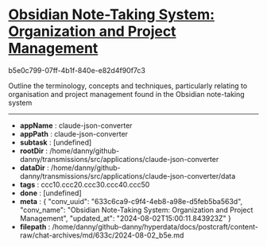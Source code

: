 # [Obsidian Note-Taking System: Organization and Project Management](https://claude.ai/chat/633c6ca9-c9f4-4eb8-a98e-d5feb5ba563d)

b5e0c799-07ff-4b1f-840e-e82d4f90f7c3

Outline the terminology, concepts and techniques, particularly relating to organisation and project management found in the Obsidian note-taking system

---

* **appName** : claude-json-converter
* **appPath** : claude-json-converter
* **subtask** : [undefined]
* **rootDir** : /home/danny/github-danny/transmissions/src/applications/claude-json-converter
* **dataDir** : /home/danny/github-danny/transmissions/src/applications/claude-json-converter/data
* **tags** : ccc10.ccc20.ccc30.ccc40.ccc50
* **done** : [undefined]
* **meta** : {
  "conv_uuid": "633c6ca9-c9f4-4eb8-a98e-d5feb5ba563d",
  "conv_name": "Obsidian Note-Taking System: Organization and Project Management",
  "updated_at": "2024-08-02T15:00:11.843923Z"
}
* **filepath** : /home/danny/github-danny/hyperdata/docs/postcraft/content-raw/chat-archives/md/633c/2024-08-02_b5e.md